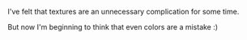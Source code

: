I've felt that textures are an unnecessary complication for some time.

But now I'm beginning to think that even colors are a mistake :) 